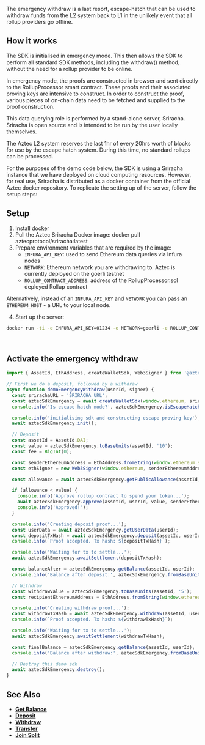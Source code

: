 The emergency withdraw is a last resort, escape-hatch that can be used to withdraw funds from the L2 system back to L1 in the unlikely event that all rollup providers go offline.

## How it works

The SDK is initialised in emergency mode. This then allows the SDK to perform all standard SDK methods, including the withdraw() method, without the need for a rollup provider to be online.

In emergency mode, the proofs are constructed in browser and sent directly to the RollupProcessor smart contract. These proofs and their associated proving keys are intensive to construct. In order to construct the proof, various pieces of on-chain data need to be fetched and supplied to the proof construction.

This data querying role is performed by a stand-alone server, Sriracha. Sriracha is open source and is intended to be run by the user locally themselves.

The Aztec L2 system reserves the last 1hr of every 20hrs worth of blocks for use by the escape hatch system. During this time, no standard rollups can be processed.

For the purposes of the demo code below, the SDK is using a Sriracha instance that we have deployed on cloud computing resources. However, for real use, Sriracha is distributed as a docker container from the official Aztec docker repository. To replicate the setting up of the server, follow the setup steps:

## Setup

1. Install docker
2. Pull the Aztec Sriracha Docker image: docker pull aztecprotocol/sriracha:latest
3. Prepare environment variables that are required by the image:
   - `INFURA_API_KEY`: used to send Ethereum data queries via Infura nodes
   - `NETWORK`: Ethereum network you are withdrawing to. Aztec is currently deployed on the goerli testnet
   - `ROLLUP_CONTRACT_ADDRESS`: address of the RollupProcessor.sol deployed Rollup contract

Alternatively, instead of an `INFURA_API_KEY` and `NETWORK` you can pass an `ETHEREUM_HOST` - a URL to your local node.

4. Start up the server:

```bash static
docker run -ti -e INFURA_API_KEY=01234 -e NETWORK=goerli -e ROLLUP_CONTRACT_ADDRESS=0x1234 -p 8082:8082 aztecprotocol/sriracha:latest
```

<br/>

## Activate the emergency withdraw

```js
import { AssetId, EthAddress, createWalletSdk, Web3Signer } from '@aztec/sdk';

// First we do a deposit, followed by a withdraw
async function demoEmergencyWithdraw(userId, signer) {
  const srirachaURL = 'SRIRACHA_URL';
  const aztecSdkEmergency = await createWalletSdk(window.ethereum, srirachaURL);
  console.info('Is escape hatch mode?', aztecSdkEmergency.isEscapeHatchMode());

  console.info('initialising sdk and constructing escape proving key');
  await aztecSdkEmergency.init();

  // Deposit
  const assetId = AssetId.DAI;
  const value = aztecSdkEmergency.toBaseUnits(assetId, '10');
  const fee = BigInt(0);

  const senderEthereumAddress = EthAddress.fromString(window.ethereum.selectedAddress);
  const ethSigner = new Web3Signer(window.ethereum, senderEthereumAddress);

  const allowance = await aztecSdkEmergency.getPublicAllowance(assetId, senderEthereumAddress);

  if (allowance < value) {
    console.info('Approve rollup contract to spend your token...');
    await aztecSdkEmergency.approve(assetId, userId, value, senderEthereumAddress);
    console.info('Approved!');
  }

  console.info('Creating deposit proof...');
  const userData = await aztecSdkEmergency.getUserData(userId);
  const depositTxHash = await aztecSdkEmergency.deposit(assetId, userId, value, fee, signer, ethSigner);
  console.info(`Proof accepted. Tx hash: ${depositTxHash}`);

  console.info('Waiting for tx to settle...');
  await aztecSdkEmergency.awaitSettlement(depositTxHash);

  const balanceAfter = aztecSdkEmergency.getBalance(assetId, userId);
  console.info('Balance after deposit:', aztecSdkEmergency.fromBaseUnits(assetId, balanceAfter));

  // Withdraw
  const withdrawValue = aztecSdkEmergency.toBaseUnits(assetId, '5');
  const recipientEthereumAddress = EthAddress.fromString(window.ethereum.selectedAddress);

  console.info('Creating withdraw proof...');
  const withdrawTxHash = await aztecSdkEmergency.withdraw(assetId, userId, value, fee, signer, recipientEthereumAddress);
  console.info(`Proof accepted. Tx hash: ${withdrawTxHash}`);

  console.info('Waiting for tx to settle...');
  await aztecSdkEmergency.awaitSettlement(withdrawTxHash);

  const finalBalance = aztecSdkEmergency.getBalance(assetId, userId);
  console.info('Balance after withdraw:', aztecSdkEmergency.fromBaseUnits(assetId, finalBalance));

  // Destroy this demo sdk
  await aztecSdkEmergency.destroy();
}
```

## See Also

- **[Get Balance](/#/zkAssets/getBalance)**
- **[Deposit](/#/zkAssets/createDepositProof)**
- **[Withdraw](/#/zkAssets/createWithdrawProof)**
- **[Transfer](/#/zkAssets/createTransferProof)**
- **[Join Split](/#/zkAssets/createJoinSplitProof)**

